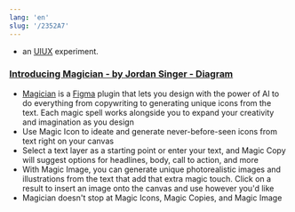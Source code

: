 ```yaml
---
lang: 'en'
slug: '/2352A7'
---
```


- an [UIUX](./../.././docs/pages/UIUX.md) experiment.

### [Introducing Magician - by Jordan Singer - Diagram](https://blog.diagram.com/p/introducing-magician)

- [Magician](https://magician.design) is a [Figma](./../.././docs/pages/Figma.md) plugin that lets you design with the power of AI to do everything from copywriting to generating unique icons from the text. Each magic spell works alongside you to expand your creativity and imagination as you design
- Use Magic Icon to ideate and generate never-before-seen icons from text right on your canvas
- Select a text layer as a starting point or enter your text, and Magic Copy will suggest options for headlines, body, call to action, and more
- With Magic Image, you can generate unique photorealistic images and illustrations from the text that add that extra magic touch. Click on a result to insert an image onto the canvas and use however you'd like
- Magician doesn't stop at Magic Icons, Magic Copies, and Magic Image

<head>
  <html lang="en-US"/>
</head>

